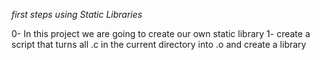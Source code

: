*first steps using Static Libraries*

0- In this project we are going to create our own static library
1- create a script that turns all .c in the current directory into .o and create a library